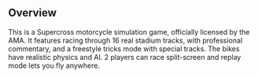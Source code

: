 ## Overview

This is a Supercross motorcycle simulation game, officially licensed by the AMA.  It features racing through 16 real stadium tracks, with professional commentary, and a freestyle tricks mode with special tracks.  The bikes have realistic physics and AI.  2 players can race split-screen and replay mode lets you fly anywhere.